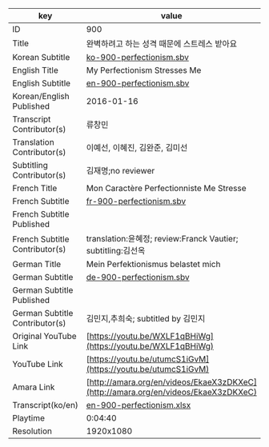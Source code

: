 |  key  |  value  |
|-------|---------|
| ID            | 900 |
| Title         | 완벽하려고 하는 성격 때문에 스트레스 받아요 |
| Korean Subtitle | [ko-900-perfectionism.sbv](https://github.com/jungtosociety/dharma-qna/raw/master/sub/900/ko-900-perfectionism.sbv) |
| English Title | My Perfectionism Stresses Me |
| English Subtitle | [en-900-perfectionism.sbv](https://github.com/jungtosociety/dharma-qna/raw/master/sub/900/en-900-perfectionism.sbv) |
| Korean/English Published     | 2016-01-16 |
| Transcript Contributor(s)   | 류창민 |
| Translation Contributor(s)   | 이예선, 이혜진, 김완준, 김미선 |
| Subtitling Contributor(s)   | 김재명;no reviewer |
| French Title | Mon Caractère Perfectionniste Me Stresse |
| French Subtitle | [fr-900-perfectionism.sbv](https://github.com/jungtosociety/dharma-qna/raw/master/sub/900/fr-900-perfectionism.sbv) |
| French Subtitle Published |  |
| French Subtitle Contributor(s) | translation:윤혜정; review:Franck Vautier; subtitling:김선옥 |
| German Title | Mein Perfektionismus belastet mich |
| German Subtitle | [de-900-perfectionism.sbv](https://github.com/jungtosociety/dharma-qna/raw/master/sub/900/de-900-perfectionism.sbv) |
| German Subtitle Published |  |
| German Subtitle Contributor(s) | 김민지,추희숙; subtitled by 김민지 |
| Original YouTube Link  | [https://youtu.be/WXLF1qBHiWg](https://youtu.be/WXLF1qBHiWg) |
| YouTube Link  | [https://youtu.be/utumcS1iGvM](https://youtu.be/utumcS1iGvM) |
| Amara Link    | [http://amara.org/en/videos/EkaeX3zDKXeC](http://amara.org/en/videos/EkaeX3zDKXeC) |
| Transcript(ko/en) | [en-900-perfectionism.xlsx](https://github.com/jungtosociety/dharma-qna/raw/master/sub/900/en-900-perfectionism.xlsx) |
| Playtime | 0:04:40 |
| Resolution | 1920x1080|
